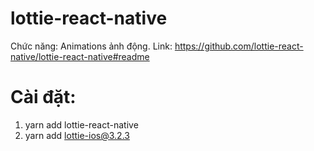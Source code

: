 # lottie-react-native
Chức năng: Animations ảnh động.
Link: https://github.com/lottie-react-native/lottie-react-native#readme
# Cài đặt: 
1.  yarn add lottie-react-native
2.  yarn add lottie-ios@3.2.3
